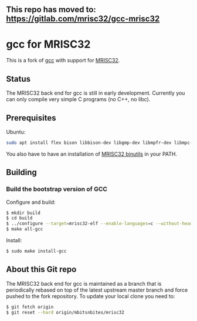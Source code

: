 ## This repo has moved to: https://gitlab.com/mrisc32/gcc-mrisc32

# gcc for MRISC32

This is a fork of [gcc](https://github.com/gcc-mirror/gcc) with support for [MRISC32](https://github.com/mrisc32/mrisc32).

## Status

The MRISC32 back end for gcc is still in early development. Currently you can only compile very simple C programs (no C++, no libc).

## Prerequisites

Ubuntu:
```bash
sudo apt install flex bison libbison-dev libgmp-dev libmpfr-dev libmpc-dev
```

You also have to have an installation of [MRISC32 binutils](https://github.com/mrisc32/binutils-mrisc32) in your PATH.

## Building

### Build the bootstrap version of GCC

Configure and build:

```bash
$ mkdir build
$ cd build
$ ../configure --target=mrisc32-elf --enable-languages=c --without-headers --with-newlib --with-gnu-as --with-gnu-ld
$ make all-gcc
```

Install:

```bash
$ sudo make install-gcc
```

## About this Git repo

The MRISC32 back end for gcc is maintained as a branch that is periodically rebased on top of the latest upstream master branch and force pushed to the fork repository. To update your local clone you need to:

```bash
$ git fetch origin
$ git reset --hard origin/mbitsnbites/mrisc32
```
